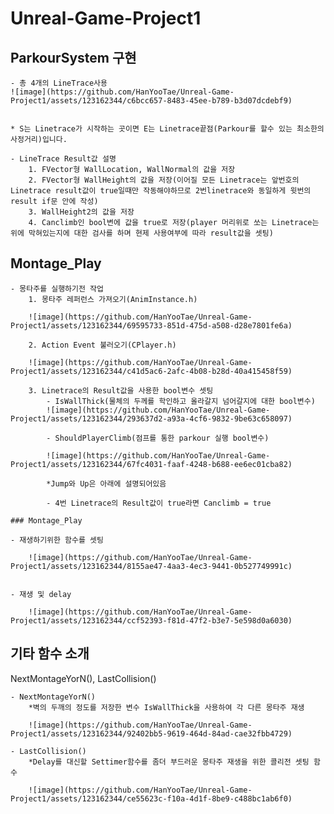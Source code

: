 # Unreal-Game-Project1

## ParkourSystem 구현

	- 총 4개의 LineTrace사용
	![image](https://github.com/HanYooTae/Unreal-Game-Project1/assets/123162344/c6bcc657-8483-45ee-b789-b3d07dcdebf9)


	* S는 Linetrace가 시작하는 곳이면 E는 Linetrace끝점(Parkour를 할수 있는 최소한의 사정거리)입니다.

	- LineTrace Result값 설명
		1. FVector형 WallLocation, WallNormal의 값을 저장
		2. FVector형 WallHeight의 값을 저장(이어질 모든 Linetrace는 앞번호의 Linetrace result값이 true일때만 작동해야하므로 2번linetrace와 동일하게 윗번의 result if문 안에 작성)
		3. WallHeight2의 값을 저장
		4. Canclimb인 bool변에 값을 true로 저장(player 머리위로 쏘는 Linetrace는 위에 막혀있는지에 대한 검사를 하며 현제 사용여부에 따라 result값을 셋팅)

## Montage_Play

	- 몽타주를 실행하기전 작업
		1. 몽타주 레퍼런스 가져오기(AnimInstance.h)
		
		![image](https://github.com/HanYooTae/Unreal-Game-Project1/assets/123162344/69595733-851d-475d-a508-d28e7801fe6a)

		2. Action Event 불러오기(CPlayer.h)

		![image](https://github.com/HanYooTae/Unreal-Game-Project1/assets/123162344/c41d5ac6-2afc-4b08-b28d-40a415458f59)
	
		3. Linetrace의 Result값을 사용한 bool변수 셋팅
			- IsWallThick(물체의 두께를 학인하고 올라갈지 넘어갈지에 대한 bool변수)
			![image](https://github.com/HanYooTae/Unreal-Game-Project1/assets/123162344/293637d2-a93a-4cf6-9832-9be63c658097)

			- ShouldPlayerClimb(점프를 통한 parkour 실행 bool변수)

			![image](https://github.com/HanYooTae/Unreal-Game-Project1/assets/123162344/67fc4031-faaf-4248-b688-ee6ec01cba82)

			*Jump와 Up은 아래에 설명되어있음
			
			- 4번 Linetrace의 Result값이 true라면 Canclimb = true

	### Montage_Play
	
	- 재생하기위한 함수를 셋팅

		![image](https://github.com/HanYooTae/Unreal-Game-Project1/assets/123162344/8155ae47-4aa3-4ec3-9441-0b527749991c)


	- 재생 및 delay

		![image](https://github.com/HanYooTae/Unreal-Game-Project1/assets/123162344/ccf52393-f81d-47f2-b3e7-5e598d0a6030)


## 기타 함수 소개
NextMontageYorN(), LastCollision()
		
	- NextMontageYorN()
		*벽의 두깨의 정도를 저장한 변수 IsWallThick을 사용하여 각 다른 몽타주 재생

		![image](https://github.com/HanYooTae/Unreal-Game-Project1/assets/123162344/92402bb5-9619-464d-84ad-cae32fbb4729)

	- LastCollision()
		*Delay를 대신할 Settimer함수를 좀더 부드러운 몽타주 재생을 위한 콜리전 셋팅 함수
	
		![image](https://github.com/HanYooTae/Unreal-Game-Project1/assets/123162344/ce55623c-f10a-4d1f-8be9-c488bc1ab6f0)

